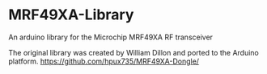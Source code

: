 # MRF49XA-Library
An arduino library for the Microchip MRF49XA RF transceiver

The original library was created by William Dillon and ported to the Arduino platform.
https://github.com/hpux735/MRF49XA-Dongle/
